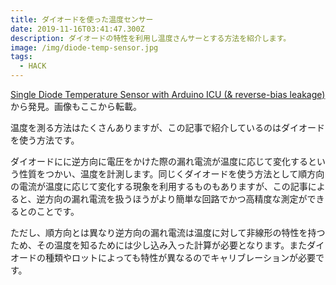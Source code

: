 ```yaml
---
title: ダイオードを使った温度センサー
date: 2019-11-16T03:41:47.300Z
description: ダイオードの特性を利用し温度さんサーとする方法を紹介します。
image: /img/diode-temp-sensor.jpg
tags:
  - HACK
---
```

[Single Diode Temperature Sensor with Arduino ICU (& reverse-bias leakage)](https://thecavepearlproject.org/2019/11/04/single-diode-temperature-sensor-with-arduino-icu-via-reverse-bias-leakage/)から発見。画像もここから転載。

温度を測る方法はたくさんありますが、この記事で紹介しているのはダイオードを使う方法です。

ダイオードにに逆方向に電圧をかけた際の漏れ電流が温度に応じて変化するという性質をつかい、温度を計測します。同じくダイオードを使う方法として順方向の電流が温度に応じて変化する現象を利用するものもありますが、この記事によると、逆方向の漏れ電流を扱うほうがより簡単な回路でかつ高精度な測定ができるとのことです。

ただし、順方向とは異なり逆方向の漏れ電流は温度に対して非線形の特性を持つため、その温度を知るためには少し込み入った計算が必要となります。またダイオードの種類やロットによっても特性が異なるのでキャリブレーションが必要です。


